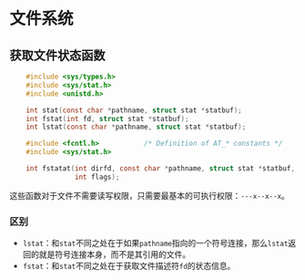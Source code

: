 # 文件系统

## 获取文件状态函数
```c
    #include <sys/types.h>
    #include <sys/stat.h>
    #include <unistd.h>

    int stat(const char *pathname, struct stat *statbuf);
    int fstat(int fd, struct stat *statbuf);
    int lstat(const char *pathname, struct stat *statbuf);

    #include <fcntl.h>           /* Definition of AT_* constants */
    #include <sys/stat.h>

    int fstatat(int dirfd, const char *pathname, struct stat *statbuf,
                int flags);

```
这些函数对于文件不需要读写权限，只需要最基本的可执行权限：`---x--x--x`。
### 区别
+ `lstat`：和`stat`不同之处在于如果`pathname`指向的一个符号连接，那么`lstat`返回的就是符号连接本身，而不是其引用的文件。
+ `fstat`：和`stat`不同之处在于获取文件描述符`fd`的状态信息。
